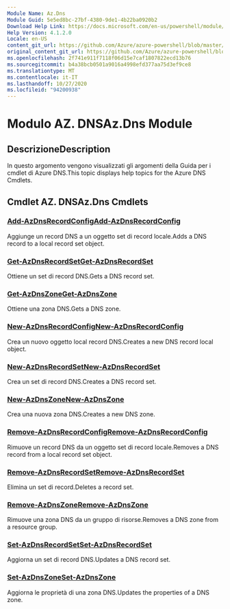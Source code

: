 ```yaml
---
Module Name: Az.Dns
Module Guid: 5e5ed8bc-27bf-4380-9de1-4b22ba0920b2
Download Help Link: https://docs.microsoft.com/en-us/powershell/module/az.dns
Help Version: 4.1.2.0
Locale: en-US
content_git_url: https://github.com/Azure/azure-powershell/blob/master/src/Dns/Dns/help/Az.DNS.md
original_content_git_url: https://github.com/Azure/azure-powershell/blob/master/src/Dns/Dns/help/Az.DNS.md
ms.openlocfilehash: 2f741e911f7118f06d15e7caf1807822ecd13b76
ms.sourcegitcommit: b4a38bcb0501a9016a4998efd377aa75d3ef9ce8
ms.translationtype: MT
ms.contentlocale: it-IT
ms.lasthandoff: 10/27/2020
ms.locfileid: "94200938"
---
```

# <span data-ttu-id="01677-101">Modulo AZ. DNS</span><span class="sxs-lookup"><span data-stu-id="01677-101">Az.Dns Module</span></span>
## <span data-ttu-id="01677-102">Descrizione</span><span class="sxs-lookup"><span data-stu-id="01677-102">Description</span></span>
<span data-ttu-id="01677-103">In questo argomento vengono visualizzati gli argomenti della Guida per i cmdlet di Azure DNS.</span><span class="sxs-lookup"><span data-stu-id="01677-103">This topic displays help topics for the Azure DNS Cmdlets.</span></span>

## <span data-ttu-id="01677-104">Cmdlet AZ. DNS</span><span class="sxs-lookup"><span data-stu-id="01677-104">Az.Dns Cmdlets</span></span>
### [<span data-ttu-id="01677-105">Add-AzDnsRecordConfig</span><span class="sxs-lookup"><span data-stu-id="01677-105">Add-AzDnsRecordConfig</span></span>](Add-AzDnsRecordConfig.md)
<span data-ttu-id="01677-106">Aggiunge un record DNS a un oggetto set di record locale.</span><span class="sxs-lookup"><span data-stu-id="01677-106">Adds a DNS record to a local record set object.</span></span>

### [<span data-ttu-id="01677-107">Get-AzDnsRecordSet</span><span class="sxs-lookup"><span data-stu-id="01677-107">Get-AzDnsRecordSet</span></span>](Get-AzDnsRecordSet.md)
<span data-ttu-id="01677-108">Ottiene un set di record DNS.</span><span class="sxs-lookup"><span data-stu-id="01677-108">Gets a DNS record set.</span></span>

### [<span data-ttu-id="01677-109">Get-AzDnsZone</span><span class="sxs-lookup"><span data-stu-id="01677-109">Get-AzDnsZone</span></span>](Get-AzDnsZone.md)
<span data-ttu-id="01677-110">Ottiene una zona DNS.</span><span class="sxs-lookup"><span data-stu-id="01677-110">Gets a DNS zone.</span></span>

### [<span data-ttu-id="01677-111">New-AzDnsRecordConfig</span><span class="sxs-lookup"><span data-stu-id="01677-111">New-AzDnsRecordConfig</span></span>](New-AzDnsRecordConfig.md)
<span data-ttu-id="01677-112">Crea un nuovo oggetto local record DNS.</span><span class="sxs-lookup"><span data-stu-id="01677-112">Creates a new DNS record local object.</span></span>

### [<span data-ttu-id="01677-113">New-AzDnsRecordSet</span><span class="sxs-lookup"><span data-stu-id="01677-113">New-AzDnsRecordSet</span></span>](New-AzDnsRecordSet.md)
<span data-ttu-id="01677-114">Crea un set di record DNS.</span><span class="sxs-lookup"><span data-stu-id="01677-114">Creates a DNS record set.</span></span>

### [<span data-ttu-id="01677-115">New-AzDnsZone</span><span class="sxs-lookup"><span data-stu-id="01677-115">New-AzDnsZone</span></span>](New-AzDnsZone.md)
<span data-ttu-id="01677-116">Crea una nuova zona DNS.</span><span class="sxs-lookup"><span data-stu-id="01677-116">Creates a new DNS zone.</span></span>

### [<span data-ttu-id="01677-117">Remove-AzDnsRecordConfig</span><span class="sxs-lookup"><span data-stu-id="01677-117">Remove-AzDnsRecordConfig</span></span>](Remove-AzDnsRecordConfig.md)
<span data-ttu-id="01677-118">Rimuove un record DNS da un oggetto set di record locale.</span><span class="sxs-lookup"><span data-stu-id="01677-118">Removes a DNS record from a local record set object.</span></span>

### [<span data-ttu-id="01677-119">Remove-AzDnsRecordSet</span><span class="sxs-lookup"><span data-stu-id="01677-119">Remove-AzDnsRecordSet</span></span>](Remove-AzDnsRecordSet.md)
<span data-ttu-id="01677-120">Elimina un set di record.</span><span class="sxs-lookup"><span data-stu-id="01677-120">Deletes a record set.</span></span>

### [<span data-ttu-id="01677-121">Remove-AzDnsZone</span><span class="sxs-lookup"><span data-stu-id="01677-121">Remove-AzDnsZone</span></span>](Remove-AzDnsZone.md)
<span data-ttu-id="01677-122">Rimuove una zona DNS da un gruppo di risorse.</span><span class="sxs-lookup"><span data-stu-id="01677-122">Removes a DNS zone from a resource group.</span></span>

### [<span data-ttu-id="01677-123">Set-AzDnsRecordSet</span><span class="sxs-lookup"><span data-stu-id="01677-123">Set-AzDnsRecordSet</span></span>](Set-AzDnsRecordSet.md)
<span data-ttu-id="01677-124">Aggiorna un set di record DNS.</span><span class="sxs-lookup"><span data-stu-id="01677-124">Updates a DNS record set.</span></span>

### [<span data-ttu-id="01677-125">Set-AzDnsZone</span><span class="sxs-lookup"><span data-stu-id="01677-125">Set-AzDnsZone</span></span>](Set-AzDnsZone.md)
<span data-ttu-id="01677-126">Aggiorna le proprietà di una zona DNS.</span><span class="sxs-lookup"><span data-stu-id="01677-126">Updates the properties of a DNS zone.</span></span>

